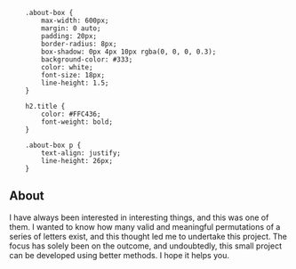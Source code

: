         .about-box {
            max-width: 600px;
            margin: 0 auto;
            padding: 20px;
            border-radius: 8px;
            box-shadow: 0px 4px 10px rgba(0, 0, 0, 0.3);
            background-color: #333;
            color: white;
            font-size: 18px;
            line-height: 1.5;
        }

        h2.title {
            color: #FFC436;
            font-weight: bold;
        }

        .about-box p {
            text-align: justify;
            line-height: 26px;
        }
<div class="about-box">
    <h2 class="title">About</h2>
    <p>
        I have always been interested in interesting things, and this was one of them. I wanted to know how many valid and meaningful permutations of a series of letters exist, and this thought led me to undertake this project. The focus has solely been on the outcome, and undoubtedly, this small project can be developed using better methods. I hope it helps you.
    </p>
</div>
